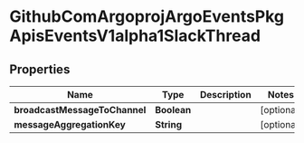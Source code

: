 

# GithubComArgoprojArgoEventsPkgApisEventsV1alpha1SlackThread


## Properties

Name | Type | Description | Notes
------------ | ------------- | ------------- | -------------
**broadcastMessageToChannel** | **Boolean** |  |  [optional]
**messageAggregationKey** | **String** |  |  [optional]



